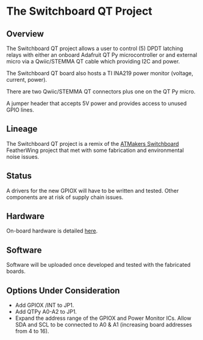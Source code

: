 # The Switchboard QT Project

## Overview

The Switchboard QT project allows a user to control (5) DPDT latching relays with either an onboard Adafruit QT Py microcontroller or and external micro via a Qwiic/STEMMA QT cable which providing I2C and power.

The Switchboard QT board also hosts a TI INA219 power monitor (voltage, current, power).

There are two Qwiic/STEMMA QT connectors plus one on the QT Py micro.

A jumper header that accepts 5V power and provides access to unused GPIO lines.

## Lineage

The Switchboard QT project is a remix of the [ATMakers Switchboard](https://github.com/ATMakersOrg/ATMakers-Hardware/tree/master/SwitchBoard) FeatherWing project that met with some fabrication and environmental noise issues.

## Status

A drivers for the new GPIOX will have to be written and tested. Other components are at risk of supply chain issues.

## Hardware

On-board hardware is detailed [here](./hardware/Switchboard-QT-Hardware.md).

## Software

Software will be uploaded once developed and tested with the fabricated boards.

## Options Under Consideration

* Add GPIOX /INT to JP1.
* Add QTPy A0-A2 to JP1.
* Expand the address range of the GPIOX and Power Monitor ICs. Allow SDA and SCL to be connected to A0 & A1 (increasing board addresses from 4 to 16).
